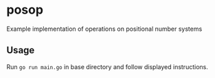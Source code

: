 # posop
Example implementation of operations on positional number systems

## Usage
Run `go run main.go` in base directory and follow displayed instructions.

